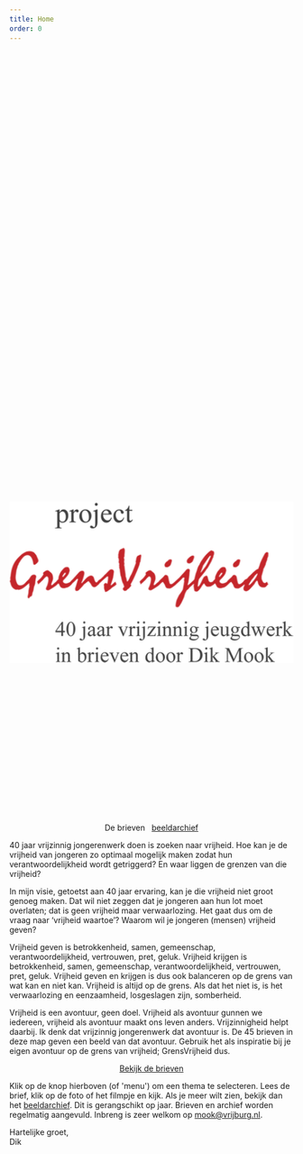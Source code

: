 ```yaml
---
title: Home
order: 0
---
```


<div style="text-align: center; break-after: column;"><img src="img/logo.png" style="display: inline-block; width: 35vh; margin: 20vh 0 7vh; " /><br />
<span class="hidemobile"><a onclick="nextpage()" class="btn">De brieven</a> &nbsp; </span><a href="https://archief.grensvrijheid.nl/index.php/s/ImKZKanlyD2zyLe" class="btn" target="_blank">beeldarchief</a>
</div>

40 jaar vrijzinnig jongerenwerk doen is zoeken naar vrijheid. Hoe kan je de vrijheid van jongeren zo optimaal mogelijk maken zodat hun verantwoordelijkheid wordt getriggerd? En waar liggen de grenzen van die vrijheid?

In mijn visie, getoetst aan 40 jaar ervaring, kan je die vrijheid niet groot genoeg maken. Dat wil niet zeggen dat je jongeren aan hun lot moet overlaten; dat is geen vrijheid maar verwaarlozing. Het gaat dus om de vraag naar ‘vrijheid waartoe’? Waarom wil je jongeren (mensen) vrijheid geven?

Vrijheid geven is betrokkenheid, samen, gemeenschap, verantwoordelijkheid, vertrouwen, pret, geluk. 
Vrijheid krijgen is betrokkenheid, samen, gemeenschap, verantwoordelijkheid, vertrouwen, pret, geluk.
Vrijheid geven en krijgen is dus ook balanceren op de grens van wat kan en niet kan.
Vrijheid is altijd op de grens. Als dat het niet is, is het verwaarlozing en eenzaamheid, losgeslagen zijn, somberheid.

Vrijheid is een avontuur, geen doel. Vrijheid als avontuur gunnen we iedereen, vrijheid als avontuur maakt ons leven anders. Vrijzinnigheid helpt daarbij. Ik denk dat vrijzinnig jongerenwerk dat avontuur is. De 45 brieven in deze map geven een beeld van dat avontuur. Gebruik het als inspiratie bij je eigen avontuur op de grens van vrijheid; GrensVrijheid dus.

<p style="text-align: center;"><a href="#" onclick="menu()" id="bekijkbrieven" style="">Bekijk de brieven</a></p>

Klik op de knop hierboven (of 'menu') om een thema te selecteren. Lees de brief, klik op de foto of het filmpje en kijk. Als je meer wilt zien, bekijk dan het [beeldarchief](https://archief.grensvrijheid.nl/index.php/s/ImKZKanlyD2zyLe). Dit is gerangschikt op jaar. Brieven en archief worden regelmatig aangevuld. Inbreng is zeer welkom op <a href="mailto:mook@vrijburg.nl">mook@vrijburg.nl</a>.

Hartelijke groet,<br />
Dik 